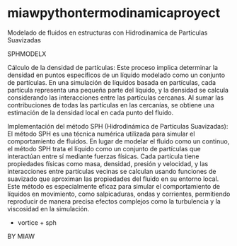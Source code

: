 # miawpythontermodinamicaproyect
Modelado de fluidos en estructuras con Hidrodinamica de Particulas Suavizadas

SPHMODELX


Cálculo de la densidad de partículas: Este proceso implica determinar la densidad en puntos específicos de un líquido modelado como un conjunto de partículas. En una simulación de líquidos basada en partículas, cada partícula representa una pequeña parte del líquido, y la densidad se calcula considerando las interacciones entre las partículas cercanas. Al sumar las contribuciones de todas las partículas en las cercanías, se obtiene una estimación de la densidad local en cada punto del fluido.

Implementación del método SPH (Hidrodinámica de Partículas Suavizadas): El método SPH es una técnica numérica utilizada para simular el comportamiento de fluidos. En lugar de modelar el fluido como un continuo, el método SPH trata el líquido como un conjunto de partículas que interactúan entre sí mediante fuerzas físicas. Cada partícula tiene propiedades físicas como masa, densidad, presión y velocidad, y las interacciones entre partículas vecinas se calculan usando funciones de suavizado que aproximan las propiedades del fluido en su entorno local. Este método es especialmente eficaz para simular el comportamiento de líquidos en movimiento, como salpicaduras, ondas y corrientes, permitiendo reproducir de manera precisa efectos complejos como la turbulencia y la viscosidad en la simulación.


+ vortice + sph



BY MIAW
